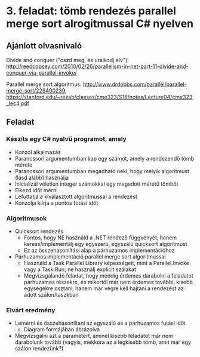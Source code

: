 # 3. feladat: tömb rendezés parallel merge sort alrogitmussal C# nyelven

## Ajánlott olvasnivaló

Divide and conquer ("oszd meg, és uralkodj elv"): http://reedcopsey.com/2010/02/26/parallelism-in-net-part-11-divide-and-conquer-via-parallel-invoke/

Parallel merge sort algoritmus: http://www.drdobbs.com/parallel/parallel-merge-sort/229400239, https://stanford.edu/~rezab/classes/cme323/S16/notes/Lecture04/cme323_lec4.pdf

## Feladat

### Készíts egy C# nyelvű programot, amely

* Konzol alkalmazás
* Parancssori argumentumban kap egy számot, amely a rendezendő tömb mérete
* Parancssori argumentumban megadható neki, hogy melyik algoritmust (lásd alább) használja
* Inicializál véletlen integer számokkal egy megadott méretű tömböt
* Elkezd időt mérni
* Lefuttatja a kiválasztott algoritmussal a rendezést
* Konzolja kiírja a pontos futási időt

### Algoritmusok

* Quicksort rendezés
  * Fontos, hogy NE használd a .NET rendező függvényét, hanem keress/implementálj egy egyszerű, egyszálú quicksort algoritmust
  * Ez az összehasonlítási alap a párhuzamos implementációhoz
* Párhuzamos implementáció parallel merge sort algoritmussal
  * Használd a Task Parallel Library képességeit, mint a Parallel.Invoke vagy a Task.Run; ne használj explicit szálakat
  * Megvizsgálandó feladat, hogy meddig érdemes darabolni a feladatot párhuzamos részekre, és mikortól már nem érdemes további, kisebb egységekre osztani, hanem már végre kell hajtani a rendezést az adott szálon/taszkban

### Elvárt eredmény

* Lemérni és összehasonlítani az egyszálú és a párhuzamos futási időt
  * Diagram formájában ábrázolva
* Megvizsgálni azt a paramétert, aminél kisebb feladatot már nem darabolunk tovább (vagyis, mekkora az a legkisebb tömb, amit már egy szálon rendezünk?)